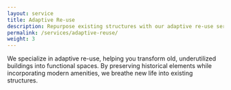 ```yaml
---
layout: service
title: Adaptive Re-use
description: Repurpose existing structures with our adaptive re-use services.
permalink: /services/adaptive-reuse/
weight: 3
---
```


We specialize in adaptive re-use, helping you transform old, underutilized buildings into functional spaces. By preserving historical elements while incorporating modern amenities, we breathe new life into existing structures.

